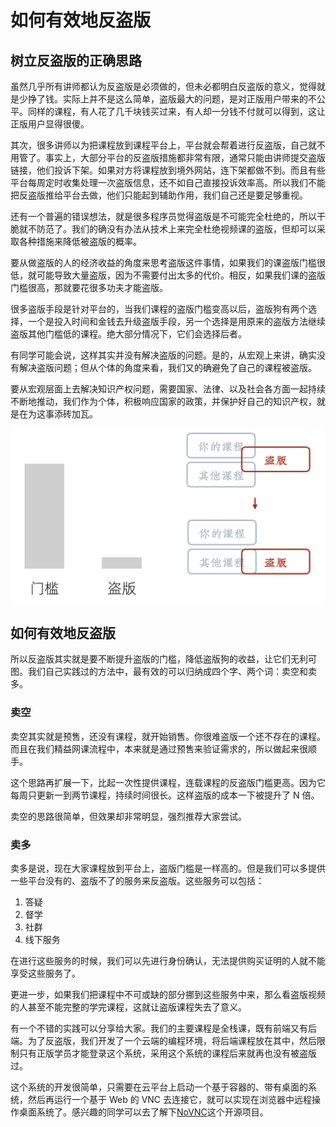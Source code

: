 # 如何有效地反盗版

## 树立反盗版的正确思路

虽然几乎所有讲师都认为反盗版是必须做的，但未必都明白反盗版的意义，觉得就是少挣了钱。实际上并不是这么简单，盗版最大的问题，是对正版用户带来的不公平。同样的课程，有人花了几千块钱买过来，有人却一分钱不付就可以得到，这让正版用户显得很傻。

其次，很多讲师以为把课程放到课程平台上，平台就会帮着进行反盗版，自己就不用管了。事实上，大部分平台的反盗版措施都非常有限，通常只能由讲师提交盗版链接，他们投诉下架。如果对方将课程放到境外网站，连下架都做不到。而且有些平台每周定时收集处理一次盗版信息，还不如自己直接投诉效率高。所以我们不能把反盗版推给平台去做，他们只能起到辅助作用，我们自己还是要足够重视。

还有一个普遍的错误想法，就是很多程序员觉得盗版是不可能完全杜绝的，所以干脆就不防范了。我们的确没有办法从技术上来完全杜绝视频课的盗版，但却可以采取各种措施来降低被盗版的概率。

要从做盗版的人的经济收益的角度来思考盗版这件事情，如果我们的课盗版门槛很低，就可能导致大量盗版，因为不需要付出太多的代价。相反，如果我们课的盗版门槛很高，那就要花很多功夫才能盗版。

很多盗版手段是针对平台的，当我们课程的盗版门槛变高以后，盗版狗有两个选择，一个是投入时间和金钱去升级盗版手段，另一个选择是用原来的盗版方法继续盗版其他门槛低的课程。绝大部分情况下，它们会选择后者。

有同学可能会说，这样其实并没有解决盗版的问题。是的，从宏观上来讲，确实没有解决盗版问题；但从个体的角度来看，我们又的确避免了自己的课程被盗版。

要从宏观层面上去解决知识产权问题，需要国家、法律、以及社会各方面一起持续不断地推动，我们作为个体，积极响应国家的政策，并保护好自己的知识产权，就是在为这事添砖加瓦。

![picture 32](images/098b5e2f63121115febdfdd6df9ff3b5a464b78d88fccd55b5178e67ee8a14a0.png)  


## 如何有效地反盗版

所以反盗版其实就是要不断提升盗版的门槛，降低盗版狗的收益，让它们无利可图。我们自己实践过的方法中，最有效的可以归纳成四个字、两个词：卖空和卖多。

### 卖空

卖空其实就是预售，还没有课程，就开始销售。你很难盗版一个还不存在的课程。而且在我们精益网课流程中，本来就是通过预售来验证需求的，所以做起来很顺手。

这个思路再扩展一下，比起一次性提供课程，连载课程的反盗版门槛更高。因为它每周只更新一到两节课程，持续时间很长。这样盗版的成本一下被提升了 N 倍。

卖空的思路很简单，但效果却非常明显，强烈推荐大家尝试。

### 卖多

卖多是说，现在大家课程放到平台上，盗版门槛是一样高的。但是我们可以多提供一些平台没有的、盗版不了的服务来反盗版。这些服务可以包括：

1. 答疑
1. 督学
1. 社群
1. 线下服务

在进行这些服务的时候，我们可以先进行身份确认，无法提供购买证明的人就不能享受这些服务了。

更进一步，如果我们把课程中不可或缺的部分挪到这些服务中来，那么看盗版视频的人甚至不能完整的学完课程，这就让盗版课程失去了意义。

有一个不错的实践可以分享给大家。我们的主要课程是全栈课，既有前端又有后端。为了反盗版，我们开发了一个云端的编程环境，将后端课程放在其中，然后限制只有正版学员才能登录这个系统，采用这个系统的课程后来就再也没有被盗版过。

这个系统的开发很简单，只需要在云平台上启动一个基于容器的、带有桌面的系统，然后再运行一个基于 Web 的 VNC 去连接它，就可以实现在浏览器中远程操作桌面系统了。感兴趣的同学可以去了解下[NoVNC](https://novnc.com/info.html)这个开源项目。